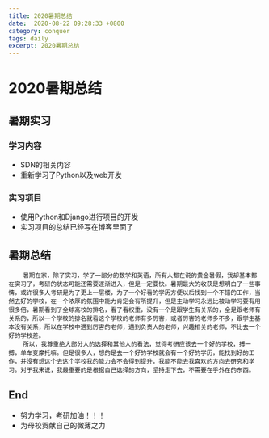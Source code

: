 ```yaml
---
title: 2020暑期总结
date:  2020-08-22 09:28:33 +0800
category: conquer
tags: daily
excerpt: 2020暑期总结
---
```


# 2020暑期总结

## 暑期实习

### 学习内容

+ SDN的相关内容
+ 重新学习了Python以及web开发

### 实习项目

+ 使用Python和Django进行项目的开发
+ 实习项目的总结已经写在博客里面了

## 暑期总结


        暑期在家，除了实习，学了一部分的数学和英语，所有人都在说的黄金暑假，我却基本都在实习了，考研的状态可能还需要逐渐进入，但是一定要快。暑期最大的收获是想明白了一些事情，或许很多人考研是为了更上一层楼，为了一个好看的学历方便以后找到一个不错的工作，当然去好的学校，在一个浓厚的氛围中能力肯定会有所提升，但是主动学习永远比被动学习要有用很多倍，暑期看到了全球高校的排名，看了看权重，没有一个是跟学生有关系的，全是跟老师有关系的，所以一个学校的排名就看这个学校的老师有多厉害，或者厉害的老师多不多，跟学生基本没有关系，所以在学校中遇到厉害的老师，遇到负责人的老师，兴趣相关的老师，不比去一个好的学校差。
        所以，我尊重绝大部分人的选择和其他人的看法，觉得考研应该去一个好的学校，搏一搏，单车变摩托嘛。但是很多人，想的是去一个好的学校就会有一个好的学历，能找到好的工作，并没有想这个去这个学校我的能力会不会得到提升，我能不能去我喜欢的方向去研究和学习。对于我来说，我最重要的是根据自己选择的方向，坚持走下去，不需要在乎外在的东西。

## End

+ 努力学习，考研加油！！！
+ 为母校贡献自己的微薄之力

